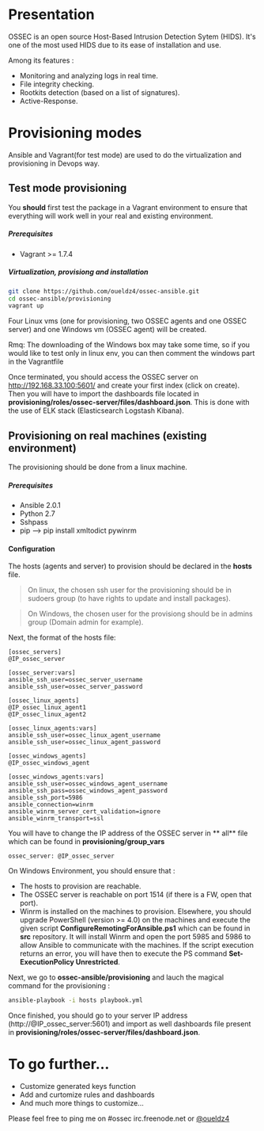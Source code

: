 
Presentation 
============

OSSEC is an open source Host-Based Intrusion Detection Sytem (HIDS). It's one of the most used HIDS due to its ease of installation and use.

Among its features : 
* Monitoring and analyzing logs in real time. 
* File integrity checking.
* Rootkits detection (based on a list of signatures).
* Active-Response. 

Provisioning modes
==================

Ansible and Vagrant(for test mode) are used to do the virtualization and provisioning in Devops way.

Test mode provisioning
----------------------

You **should** first test the package in a Vagrant environment to ensure that everything will work well in your real and existing environment.

##### Prerequisites  
* Vagrant >= 1.7.4

##### Virtualization, provisiong and installation 

```bash
git clone https://github.com/oueldz4/ossec-ansible.git
cd ossec-ansible/provisioning
vagrant up 
```

Four Linux vms (one for provisioning, two OSSEC agents and one OSSEC server) and one Windows vm (OSSEC agent) will be created. 

Rmq: 
The downloading of the Windows box may take some time, so if you would like to test only in linux env, you can then comment the windows part in the Vagrantfile

Once terminated, you should access the OSSEC server on http://192.168.33.100:5601/ and create your first index (click on create). Then you will have to import the dashboards file located in **provisioning/roles/ossec-server/files/dashboard.json**. This is done with the use of ELK stack (Elasticsearch Logstash Kibana).


Provisioning on real machines (existing environment)
----------------------------------------------------

The provisioning should be done from a linux machine.

##### Prerequisites 
* Ansible 2.0.1
* Python 2.7
* Sshpass
* pip --> pip install xmltodict pywinrm

#### Configuration 

The hosts (agents and server) to provision should be declared in the **hosts** file.
> On linux, the chosen ssh user for the provisioning should be in sudoers group (to have rights to update and install packages).

> On Windows, the chosen user for the provisiong should be in admins group (Domain admin for example).

Next, the format of the hosts file: 

```ansible
[ossec_servers]
@IP_ossec_server

[ossec_server:vars]
ansible_ssh_user=ossec_server_username
ansible_ssh_user=ossec_server_password

[ossec_linux_agents]
@IP_ossec_linux_agent1
@IP_ossec_linux_agent2

[ossec_linux_agents:vars]
ansible_ssh_user=ossec_linux_agent_username
ansible_ssh_user=ossec_linux_agent_password

[ossec_windows_agents]
@IP_ossec_windows_agent

[ossec_windows_agents:vars]
ansible_ssh_user=ossec_windows_agent_username
ansible_ssh_pass=ossec_windows_agent_password
ansible_ssh_port=5986
ansible_connection=winrm
ansible_winrm_server_cert_validation=ignore
ansible_winrm_transport=ssl
```

You will have to change the IP address of the OSSEC server in ** all** file which can be found in **provisioning/group_vars**
```
ossec_server: @IP_ossec_server
```

On Windows Environment, you should ensure that : 

- The hosts to provision are reachable. 
- The OSSEC server is reachable on port 1514 (if there is a FW, open that port).
- Winrm is installed on the machines to provision. Elsewhere, you should upgrade PowerShell (version >= 4.0) on the machines and execute the given script **ConfigureRemotingForAnsible.ps1** which can be found in **src** repository. It will install Winrm and open the port 5985 and 5986 to allow Ansible to communicate with the machines. If the script execution returns an error, you will have then to execute the PS command **Set-ExecutionPolicy Unrestricted**.

Next, we go to **ossec-ansible/provisioning** and lauch the magical command for the provisioning : 

```bash
ansible-playbook -i hosts playbook.yml
```

Once finished, you should go to your server IP address (http://@IP_ossec_server:5601) and import as well dashboards file present in **provisioning/roles/ossec-server/files/dashboard.json**.


To go further...
================

- Customize generated keys function
- Add and curtomize rules and dashboards
- And much more things to customize...


Please feel free to ping me on #ossec irc.freenode.net or [@oueldz4](https://twitter.com/oueldz4) 


